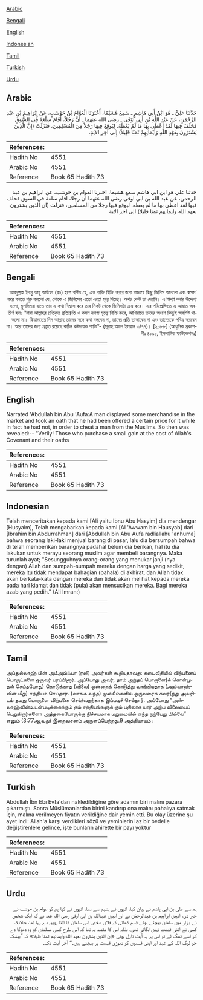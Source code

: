 [Arabic](#arabic)

[Bengali](#bengali)

[English](#english)

[Indonesian](#indonesian)

[Tamil](#tamil)

[Turkish](#turkish)

[Urdu](#urdu)

## Arabic


<div dir="rtl" lang="ar" style={{fontSize:'larger',backgroundColor:'#f8f9fa',padding:20}}>
حَدَّثَنَا عَلِيٌّ ـ هُوَ ابْنُ أَبِي هَاشِمٍ ـ سَمِعَ هُشَيْمًا، أَخْبَرَنَا الْعَوَّامُ بْنُ حَوْشَبٍ، عَنْ إِبْرَاهِيمَ بْنِ عَبْدِ الرَّحْمَنِ، عَنْ عَبْدِ اللَّهِ بْنِ أَبِي أَوْفَى ـ رضى الله عنهما ـ أَنَّ رَجُلاً، أَقَامَ سِلْعَةً فِي السُّوقِ فَحَلَفَ فِيهَا لَقَدْ أَعْطَى بِهَا مَا لَمْ يُعْطَهُ‏.‏ لِيُوقِعَ فِيهَا رَجُلاً مِنَ الْمُسْلِمِينَ، فَنَزَلَتْ ‏(‏إِنَّ الَّذِينَ يَشْتَرُونَ بِعَهْدِ اللَّهِ وَأَيْمَانِهِمْ ثَمَنًا قَلِيلاً‏)‏ إِلَى آخِرِ الآيَةِ‏.‏
</div>
<div style={{backgroundColor:'#f8f9fa',padding:20, marginBottom: 10}}><table> <thead> <tr> <th>References:</th> <th></th> </tr> </thead> <tbody><tr><td>Hadith No</td><td>4551</td></tr><tr><td>Arabic No</td><td>4551</td></tr><tr><td>Reference</td><td>Book 65 Hadith 73</td></tr></tbody></table></div>


<div dir="rtl" lang="ar" style={{fontSize:'larger',backgroundColor:'#f8f9fa',padding:20}}>
حدثنا علي هو ابن ابي هاشم سمع هشيما، اخبرنا العوام بن حوشب، عن ابراهيم بن عبد الرحمن، عن عبد الله بن ابي اوفى رضى الله عنهما ان رجلا، اقام سلعة في السوق فحلف فيها لقد اعطى بها ما لم يعطه. ليوقع فيها رجلا من المسلمين، فنزلت (ان الذين يشترون بعهد الله وايمانهم ثمنا قليلا) الى اخر الاية
</div>
<div style={{backgroundColor:'#f8f9fa',padding:20, marginBottom: 10}}><table> <thead> <tr> <th>References:</th> <th></th> </tr> </thead> <tbody><tr><td>Hadith No</td><td>4551</td></tr><tr><td>Arabic No</td><td>4551</td></tr><tr><td>Reference</td><td>Book 65 Hadith 73</td></tr></tbody></table></div>

## Bengali


<div dir="rtl" lang="bn" style={{fontSize:'larger',backgroundColor:'#f8f9fa',padding:20}}>
‘আবদুল্লাহ ইবনু আবূ আউফা (রাঃ) হতে বর্ণিত যে, এক ব্যক্তি বিক্রি করার জন্য বাজারে কিছু জিনিস আনলো এবং কসম করে বলতে শুরু করলো যে, লোকে এ জিনিসের এতো এতো মূল্য দিচ্ছে। অথচ কেউ তা দেয়নি। এ মিথ্যা বলার উদ্দেশ্য হলো, মুসলিমরা যাতে তার এ কথা বিশ্বাস করে তার নিকট থেকে জিনিসটা ক্রয় করে। এর পরিপ্রেক্ষিতে এ আয়াত অবতীর্ণ হলঃ ‘‘যারা আল্লাহর প্রতিকৃত প্রতিশ্রুতি ও কসম নগণ্য মূল্যে বিক্রি করে, আখিরাতে তাদের অংশে কিছুই অবশিষ্ট থাকলো না। কিয়ামতের দিন আল্লাহ তাদের সঙ্গে কথা বলবেন না, তাদের প্রতি তাকাবেন না এবং তাদেরকে পবিত্র করবেন না। আর তাদের জন্য প্রস্তুত রয়েছে কঠিন কষ্টদায়ক শাস্তি’’- (সূরাহ আলে ইমরান ৩/৭৭)। [২০৮৮] (আধুনিক প্রকাশনীঃ ৪১৯০, ইসলামিক ফাউন্ডেশনঃ)
</div>
<div style={{backgroundColor:'#f8f9fa',padding:20, marginBottom: 10}}><table> <thead> <tr> <th>References:</th> <th></th> </tr> </thead> <tbody><tr><td>Hadith No</td><td>4551</td></tr><tr><td>Arabic No</td><td>4551</td></tr><tr><td>Reference</td><td>Book 65 Hadith 73</td></tr></tbody></table></div>

## English


<div dir="ltr" lang="en" style={{fontSize:'larger',backgroundColor:'#f8f9fa',padding:20}}>
Narrated 'Abdullah bin Abu 'Aufa:A man displayed some merchandise in the market and took an oath that he had been offered a certain price for it while in fact he had not, in order to cheat a man from the Muslims. So then was revealed:-- "Verily! Those who purchase a small gain at the cost of Allah's Covenant and their oaths
</div>
<div style={{backgroundColor:'#f8f9fa',padding:20, marginBottom: 10}}><table> <thead> <tr> <th>References:</th> <th></th> </tr> </thead> <tbody><tr><td>Hadith No</td><td>4551</td></tr><tr><td>Arabic No</td><td>4551</td></tr><tr><td>Reference</td><td>Book 65 Hadith 73</td></tr></tbody></table></div>

## Indonesian


<div dir="ltr" lang="id" style={{fontSize:'larger',backgroundColor:'#f8f9fa',padding:20}}>
Telah menceritakan kepada kami [Ali yaitu Ibnu Abu Hasyim] dia mendengar [Husyaim], Telah mengabarkan kepada kami [Al 'Awwam bin Hausyab] dari [Ibrahim bin Abdurrahman] dari [Abdullah bin Abu Aufa radliallahu 'anhuma] bahwa seorang laki-laki menjual barang di pasar, lalu dia bersumpah bahwa di telah memberikan barangnya padahal belum dia berikan, hal itu dia lakukan untuk merayu seorang muslim agar membeli barangnya. Maka turunlah ayat; "Sesungguhnya orang-orang yang menukar janji (nya dengan) Allah dan sumpah-sumpah mereka dengan harga yang sedikit, mereka itu tidak mendapat bahagian (pahala) di akhirat, dan Allah tidak akan berkata-kata dengan mereka dan tidak akan melihat kepada mereka pada hari kiamat dan tidak (pula) akan mensucikan mereka. Bagi mereka azab yang pedih." (Ali Imran:)
</div>
<div style={{backgroundColor:'#f8f9fa',padding:20, marginBottom: 10}}><table> <thead> <tr> <th>References:</th> <th></th> </tr> </thead> <tbody><tr><td>Hadith No</td><td>4551</td></tr><tr><td>Arabic No</td><td>4551</td></tr><tr><td>Reference</td><td>Book 65 Hadith 73</td></tr></tbody></table></div>

## Tamil


<div dir="ltr" lang="ta" style={{fontSize:'larger',backgroundColor:'#f8f9fa',padding:20}}>
அப்துல்லாஹ் பின் அபீஅவ்ஃபா (ரலி) அவர்கள் கூறியதாவது: கடைவீதியில் விற்பனைப் பொருட்களை ஒருவர் பரப்பினார். அப்போது அவர், தாம் அந்தப் பொருளை(க் கொள்முதல் செய்தபோது) கொடுக்காத (விலை) ஒன்றைக் கொடுத்து வாங்கியதாக (அல்லாஹ்வின் மீது) சத்தியம் செய்தார். (வாங்க வந்த) முஸ்óம்களில் ஒருவரைக் கவர்(ந்து அவரிடம் தமது பொருளை விற்பனை செய்)வதற்காக இப்படிச் செய்தார். அப்போது “அல்லாஹ்வின்உடன்படிக்கைக்கும் தம் சத்தியங்களுக் கும் பதிலாக யார் அற்ப விலையைப் பெறுகிறார்களோ அத்தகையோருக்கு நிச்சயமாக மறுமையில் எந்த நற்பேறு மில்லை” எனும் (3:77ஆவது) இறைவசனம் அருளப்பெற்றது.9 அத்தியாயம் :
</div>
<div style={{backgroundColor:'#f8f9fa',padding:20, marginBottom: 10}}><table> <thead> <tr> <th>References:</th> <th></th> </tr> </thead> <tbody><tr><td>Hadith No</td><td>4551</td></tr><tr><td>Arabic No</td><td>4551</td></tr><tr><td>Reference</td><td>Book 65 Hadith 73</td></tr></tbody></table></div>

## Turkish


<div dir="ltr" lang="tr" style={{fontSize:'larger',backgroundColor:'#f8f9fa',padding:20}}>
Abdullah İbn Ebı Evfa'dan nakledildiğine göre adamın biri malını pazara çıkarmıştı. Sonra Müslümanlardan birini kandırıp ona malını pahalıya satmak için, malına verilmeyen fiyatın verildiğine dair yemin etti. Bu olay üzerine şu ayet indi: Allah'a karşı verdikleri sözü ve yeminlerini az bir bedelle değiştirenlere gelince, işte bunların ahirette bir payı yoktur
</div>
<div style={{backgroundColor:'#f8f9fa',padding:20, marginBottom: 10}}><table> <thead> <tr> <th>References:</th> <th></th> </tr> </thead> <tbody><tr><td>Hadith No</td><td>4551</td></tr><tr><td>Arabic No</td><td>4551</td></tr><tr><td>Reference</td><td>Book 65 Hadith 73</td></tr></tbody></table></div>

## Urdu


<div dir="rtl" lang="ur" style={{fontSize:'larger',backgroundColor:'#f8f9fa',padding:20}}>
ہم سے علی بن ابی ہاشم نے بیان کیا، انہوں نے ہشیم سے سنا، انہوں نے کہا ہم کو عوام بن حوشب نے خبر دی، انہیں ابراہیم بن عبدالرحمٰن نے اور انہیں عبداللہ بن ابی اوفی رضی اللہ عنہ نے کہ ایک شخص نے بازار میں سامان بیچتے ہوئے قسم کھائی کہ فلاں شخص اس سامان کا اتنا روپیہ دے رہا تھا، حالانکہ کسی نے اتنی قیمت نہیں لگائی تھی، بلکہ اس کا مقصد یہ تھا کہ اس طرح کسی مسلمان کو وہ دھوکا دے کر اسے ٹھگ لے تو اس پر یہ آیت نازل ہوئی «إن الذين يشترون بعهد الله وأيمانهم ثمنا قليلا‏» کہ ”بیشک جو لوگ اللہ کے عہد اور اپنی قسموں کو تھوڑی قیمت پر بیچتے ہیں۔“ آخر آیت تک۔
</div>
<div style={{backgroundColor:'#f8f9fa',padding:20, marginBottom: 10}}><table> <thead> <tr> <th>References:</th> <th></th> </tr> </thead> <tbody><tr><td>Hadith No</td><td>4551</td></tr><tr><td>Arabic No</td><td>4551</td></tr><tr><td>Reference</td><td>Book 65 Hadith 73</td></tr></tbody></table></div>